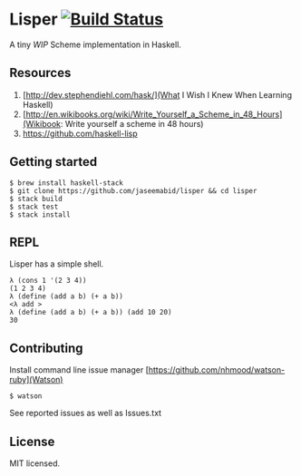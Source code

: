 # Lisper [![Build Status](https://travis-ci.org/jaseemabid/lisper.svg?branch=master)](https://travis-ci.org/jaseemabid/lisper)

A tiny *WIP* Scheme implementation in Haskell.

## Resources

1. [http://dev.stephendiehl.com/hask/](What I Wish I Knew When Learning Haskell)
1. [http://en.wikibooks.org/wiki/Write_Yourself_a_Scheme_in_48_Hours](Wikibook: Write yourself a scheme in 48 hours)
1. https://github.com/haskell-lisp

## Getting started

    $ brew install haskell-stack
    $ git clone https://github.com/jaseemabid/lisper && cd lisper
    $ stack build
    $ stack test
    $ stack install

## REPL

Lisper has a simple shell.

    λ (cons 1 '(2 3 4))
    (1 2 3 4)
    λ (define (add a b) (+ a b))
    <λ add >
    λ (define (add a b) (+ a b)) (add 10 20)
    30

## Contributing

Install command line issue manager
[https://github.com/nhmood/watson-ruby](Watson)

    $ watson

See reported issues as well as Issues.txt

## License

MIT licensed.
